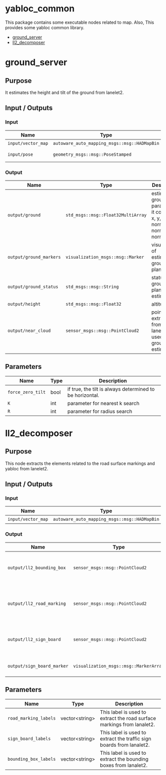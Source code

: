 # yabloc_common

This package contains some executable nodes related to map. Also, This provides some yabloc common library.

* [ground_server](#ground_server)
* [ll2_decomposer](#ll2_decomposer)


# ground_server

## Purpose

It estimates the height and tilt of the ground from lanelet2.
## Input / Outputs

### Input

| Name               | Type                                         | Description         |
|--------------------|----------------------------------------------|---------------------|
| `input/vector_map` | `autoware_auto_mapping_msgs::msg::HADMapBin` | vector map          |
| `input/pose`       | `geometry_msgs::msg::PoseStamped`            | estiamted self pose |

### Output

| Name                    | Type                               | Description                                                                     |
|-------------------------|------------------------------------|---------------------------------------------------------------------------------|
| `output/ground`         | `std_msgs::msg::Float32MultiArray` | estimated ground parameters. it contains x, y, z, normal_x, normal_y, normal_z. |
| `output/ground_markers` | `visualization_msgs::msg::Marker`  | visualization of estimated ground plane                                         |
| `output/ground_status`  | `std_msgs::msg::String`            | status log of ground plane estimation                                           |
| `output/height`         | `std_msgs::msg::Float32`           | altitude                                                                        |
| `output/near_cloud`     | `sensor_msgs::msg::PointCloud2`    | point cloud extracted from lanelet2 and used for ground tilt estimation         |

## Parameters
| Name              | Type | Description                                              |
|-------------------|------|----------------------------------------------------------|
| `force_zero_tilt` | bool | if true, the tilt is always determined to be horizontal. |
| `K`               | int  | parameter for nearest k search                           |
| `R`               | int  | parameter for radius search                              |

# ll2_decomposer

## Purpose

This node extracts the elements related to the road surface markings and yabloc from lanelet2.
## Input / Outputs

### Input

| Name               | Type                                         | Description |
|--------------------|----------------------------------------------|-------------|
| `input/vector_map` | `autoware_auto_mapping_msgs::msg::HADMapBin` | vector map  |

### Output

| Name                       | Type                                   | Description                                   |
|----------------------------|----------------------------------------|-----------------------------------------------|
| `output/ll2_bounding_box`  | `sensor_msgs::msg::PointCloud2`        | bounding boxes extracted from lanelet2        |
| `output/ll2_road_marking`  | `sensor_msgs::msg::PointCloud2`        | road surface markings extracted from lanelet2 |
| `output/ll2_sign_board`    | `sensor_msgs::msg::PointCloud2`        | traffic sign boards extracted from lanelet2   |
| `output/sign_board_marker` | `visualization_msgs::msg::MarkerArray` | visualized traffic sign boards                |


## Parameters
| Name                  | Type             | Description                                                            |
|-----------------------|------------------|------------------------------------------------------------------------|
| `road_marking_labels` | vector\<string\> | This label is used to extract the road surface markings from lanalet2. |
| `sign_board_labels`   | vector\<string\> | This label is used to extract the traffic sign boards from lanalet2.   |
| `bounding_box_labels` | vector\<string\> | This label is used to extract the bounding boxes from lanalet2.        |